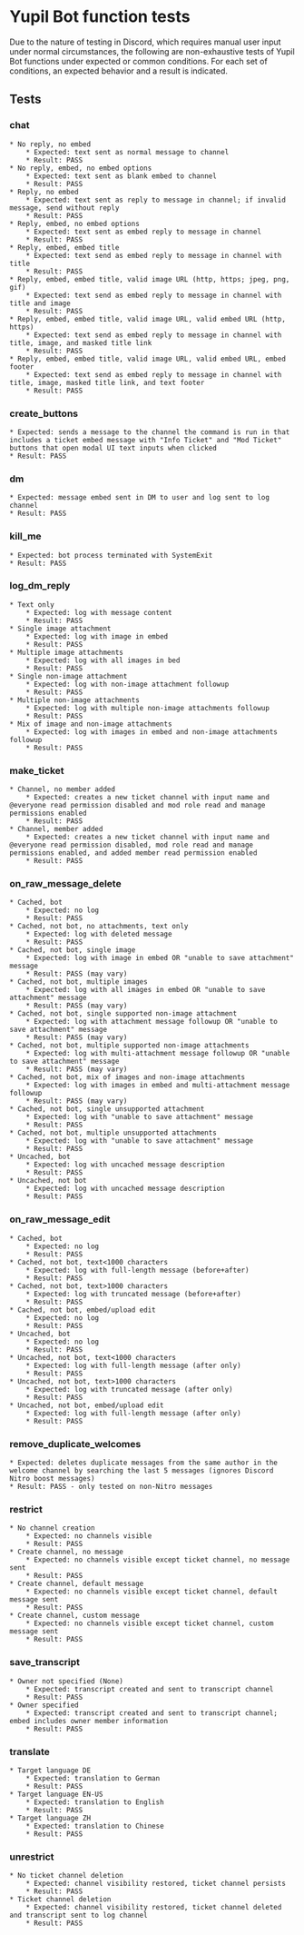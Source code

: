 # Yupil Bot function tests

Due to the nature of testing in Discord, which requires manual user input under normal circumstances, the following are non-exhaustive tests of Yupil Bot functions under expected or common conditions. For each set of conditions, an expected behavior and a result is indicated. 

## Tests
### **chat**
	* No reply, no embed
		* Expected: text sent as normal message to channel
		* Result: PASS
	* No reply, embed, no embed options
		* Expected: text sent as blank embed to channel
		* Result: PASS
	* Reply, no embed
		* Expected: text sent as reply to message in channel; if invalid message, send without reply
		* Result: PASS
	* Reply, embed, no embed options
		* Expected: text sent as embed reply to message in channel
		* Result: PASS
	* Reply, embed, embed title
		* Expected: text send as embed reply to message in channel with title
		* Result: PASS
	* Reply, embed, embed title, valid image URL (http, https; jpeg, png, gif)
		* Expected: text send as embed reply to message in channel with title and image
		* Result: PASS
	* Reply, embed, embed title, valid image URL, valid embed URL (http, https)
		* Expected: text send as embed reply to message in channel with title, image, and masked title link
		* Result: PASS
	* Reply, embed, embed title, valid image URL, valid embed URL, embed footer
		* Expected: text send as embed reply to message in channel with title, image, masked title link, and text footer
		* Result: PASS
### **create_buttons**
	* Expected: sends a message to the channel the command is run in that includes a ticket embed message with "Info Ticket" and "Mod Ticket" buttons that open modal UI text inputs when clicked
	* Result: PASS
### **dm**
	* Expected: message embed sent in DM to user and log sent to log channel
	* Result: PASS
### **kill_me**
	* Expected: bot process terminated with SystemExit
	* Result: PASS
### **log_dm_reply**
	* Text only
		* Expected: log with message content
		* Result: PASS
	* Single image attachment
		* Expected: log with image in embed
		* Result: PASS
	* Multiple image attachments
		* Expected: log with all images in bed
		* Result: PASS
	* Single non-image attachment
		* Expected: log with non-image attachment followup
		* Result: PASS
	* Multiple non-image attachments
		* Expected: log with multiple non-image attachments followup
		* Result: PASS
	* Mix of image and non-image attachments
		* Expected: log with images in embed and non-image attachments followup
		* Result: PASS
### **make_ticket**
	* Channel, no member added
		* Expected: creates a new ticket channel with input name and @everyone read permission disabled and mod role read and manage permissions enabled
		* Result: PASS
	* Channel, member added
		* Expected: creates a new ticket channel with input name and @everyone read permission disabled, mod role read and manage permissions enabled, and added member read permission enabled
		* Result: PASS
### **on_raw_message_delete**
	* Cached, bot
		* Expected: no log
		* Result: PASS
	* Cached, not bot, no attachments, text only
		* Expected: log with deleted message
		* Result: PASS
	* Cached, not bot, single image
		* Expected: log with image in embed OR "unable to save attachment" message
		* Result: PASS (may vary)
	* Cached, not bot, multiple images
		* Expected: log with all images in embed OR "unable to save attachment" message
		* Result: PASS (may vary)
	* Cached, not bot, single supported non-image attachment
		* Expected: log with attachment message followup OR "unable to save attachment" message
		* Result: PASS (may vary)
	* Cached, not bot, multiple supported non-image attachments
		* Expected: log with multi-attachment message followup OR "unable to save attachment" message
		* Result: PASS (may vary)
	* Cached, not bot, mix of images and non-image attachments
		* Expected: log with images in embed and multi-attachment message followup
		* Result: PASS (may vary)
	* Cached, not bot, single unsupported attachment
		* Expected: log with "unable to save attachment" message
		* Result: PASS
	* Cached, not bot, multiple unsupported attachments
		* Expected: log with "unable to save attachment" message
		* Result: PASS
	* Uncached, bot
		* Expected: log with uncached message description
		* Result: PASS
	* Uncached, not bot
		* Expected: log with uncached message description
		* Result: PASS
### **on_raw_message_edit**
	* Cached, bot
		* Expected: no log
		* Result: PASS
	* Cached, not bot, text<1000 characters
		* Expected: log with full-length message (before+after)
		* Result: PASS
	* Cached, not bot, text>1000 characters
		* Expected: log with truncated message (before+after)
		* Result: PASS
	* Cached, not bot, embed/upload edit
		* Expected: no log
		* Result: PASS
	* Uncached, bot
		* Expected: no log
		* Result: PASS
	* Uncached, not bot, text<1000 characters
		* Expected: log with full-length message (after only)
		* Result: PASS
	* Uncached, not bot, text>1000 characters
		* Expected: log with truncated message (after only)
		* Result: PASS
	* Uncached, not bot, embed/upload edit
		* Expected: log with full-length message (after only)
		* Result: PASS
### remove_duplicate_welcomes
	* Expected: deletes duplicate messages from the same author in the welcome channel by searching the last 5 messages (ignores Discord Nitro boost messages)
	* Result: PASS - only tested on non-Nitro messages
### **restrict**
	* No channel creation
		* Expected: no channels visible
		* Result: PASS
	* Create channel, no message
		* Expected: no channels visible except ticket channel, no message sent
		* Result: PASS
	* Create channel, default message
		* Expected: no channels visible except ticket channel, default message sent
		* Result: PASS
	* Create channel, custom message
		* Expected: no channels visible except ticket channel, custom message sent
		* Result: PASS
### **save_transcript**
	* Owner not specified (None)
		* Expected: transcript created and sent to transcript channel
		* Result: PASS
	* Owner specified
		* Expected: transcript created and sent to transcript channel; embed includes owner member information
		* Result: PASS
### **translate**
	* Target language DE
		* Expected: translation to German
		* Result: PASS
	* Target language EN-US
		* Expected: translation to English
		* Result: PASS
	* Target language ZH
		* Expected: translation to Chinese
		* Result: PASS
### **unrestrict**
	* No ticket channel deletion
		* Expected: channel visibility restored, ticket channel persists
		* Result: PASS
	* Ticket channel deletion
		* Expected: channel visibility restored, ticket channel deleted and transcript sent to log channel
		* Result: PASS

